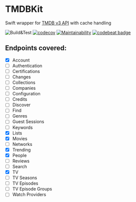 # TMDBKit

Swift wrapper for [TMDB v3 API](https://developers.themoviedb.org/3) with cache handling

![Build&Test](https://github.com/pahnev/TMDBKit/workflows/Build&Test/badge.svg?branch=main)
[![codecov](https://codecov.io/gh/pahnev/TMDBKit/branch/main/graph/badge.svg?token=38DDSS4RNN)](https://codecov.io/gh/pahnev/TMDBKit)
[![Maintainability](https://api.codeclimate.com/v1/badges/40c87869aa1402a9f206/maintainability)](https://codeclimate.com/github/pahnev/TMDBKit/maintainability)
[![codebeat badge](https://codebeat.co/badges/72b080e9-8858-45d2-a4de-b0bb97d1c0f8)](https://codebeat.co/projects/github-com-pahnev-tmdbkit-main)

## Endpoints covered:
- [x] Account
- [ ] Authentication
- [ ] Certifications
- [ ] Changes
- [ ] Collections
- [ ] Companies
- [ ] Configuration
- [ ] Credits
- [ ] Discover
- [ ] Find
- [ ] Genres
- [ ] Guest Sessions
- [ ] Keywords
- [x] Lists
- [x] Movies
- [ ] Networks
- [x] Trending
- [x] People
- [ ] Reviews
- [ ] Search
- [x] TV
- [ ] TV Seasons
- [ ] TV Episodes
- [ ] TV Episode Groups
- [ ] Watch Providers
